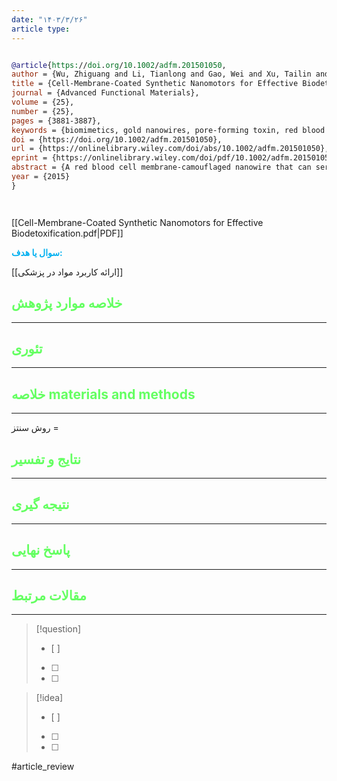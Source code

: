 ```yaml
---
date: "۱۴۰۳/۳/۲۶"
article type:
---
```


```bibtex

@article{https://doi.org/10.1002/adfm.201501050,
author = {Wu, Zhiguang and Li, Tianlong and Gao, Wei and Xu, Tailin and Jurado-Sánchez, Beatriz and Li, Jinxing and Gao, Weiwei and He, Qiang and Zhang, Liangfang and Wang, Joseph},
title = {Cell-Membrane-Coated Synthetic Nanomotors for Effective Biodetoxification},
journal = {Advanced Functional Materials},
volume = {25},
number = {25},
pages = {3881-3887},
keywords = {biomimetics, gold nanowires, pore-forming toxin, red blood cells, ultrasound},
doi = {https://doi.org/10.1002/adfm.201501050},
url = {https://onlinelibrary.wiley.com/doi/abs/10.1002/adfm.201501050},
eprint = {https://onlinelibrary.wiley.com/doi/pdf/10.1002/adfm.201501050},
abstract = {A red blood cell membrane-camouflaged nanowire that can serve as new generation of biomimetic motor sponge is described. The biomimetic motor sponge is constructed by the fusion of biocompatible gold nanowire motors and RBC nanovesicles. The motor sponge possesses a high coverage of RBC vesicles, which remain totally functional due to its exclusively oriented extracellular functional portion on the surfaces of motor sponge. These biomimetic motors display efficient acoustical propulsion, including controlled movement in undiluted whole blood. The RBC vesicles on the motor sponge remain highly stable during the propulsion process, conferring thus the ability to absorb membrane-damaging toxins and allowing the motor sponge to be used as efficient toxin decoys. The efficient propulsion of the motor sponges under an ultrasound field results in accelerated neutralization of the membrane-damaging toxins. Such motor sponges connect artificial nano­motors with biological entities and hold great promise for treating a variety of injuries and diseases caused by membrane-damaging toxins.},
year = {2015}
}




```

[[Cell-Membrane-Coated Synthetic Nanomotors for Effective Biodetoxification.pdf|PDF]]

**<span style="color:#00b0f0">سوال یا هدف:</span>**

[[ارائه کاربرد مواد در پزشکی]]

## <span style="color:#64ff61">خلاصه موارد پژوهش</span>
---

## <span style="color:#64ff61">تئوری</span>
---



## <span style="color:#64ff61">خلاصه materials and methods</span>
---

روش سنتز = 



## <span style="color:#64ff61"> نتایج و تفسیر</span>
---



## <span style="color:#64ff61">نتیجه گیری</span>
---



## <span style="color:#64ff61">پاسخ نهایی</span>
---




## <span style="color:#64ff61">مقالات مرتبط</span>
---





> [!question] 
>- [ ] 
>- [ ]  
>- [ ] 


> [!idea] 
> - [ ] 
>- [ ] 
>- [ ] 



#article_review
